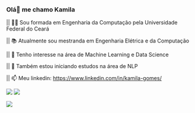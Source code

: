 ### Olá👋 me chamo Kamila
 

|| 👩‍🎓 Sou formada em Engenharia da Computação pela Universidade Federal do Ceará

|| 📚 Atualmente sou mestranda em Engenharia Elétrica e da Computação

|| 👀 Tenho interesse na área de Machine Learning e Data Science

|| 🌱 Também estou iniciando estudos na área de NLP

|| 📫 Meu linkedin: https://www.linkedin.com/in/kamila-gomes/



![](http://ForTheBadge.com/images/badges/built-with-love.svg)
![](http://ForTheBadge.com/images/badges/built-with-science.svg)


![](https://media0.giphy.com/media/t1xaVuMVvATIAbTdv1/giphy.gif?cid=ecf05e476w0y35nmwspj3we4tm84pw9ny1pwgg7ygtx01lxf&rid=giphy.gif&ct=s)
<!---
<div align="center">
  <a href="https://github.com/kamilafariasg">
  
  <img height="180em" src="https://github-readme-stats.vercel.app/api/top-langs/?username=kamilafariasg&layout=compact&langs_count=7&theme=dracula"/>
</div>

kamilafariasg/kamilafariasg is a ✨ special ✨ repository because its `README.md` (this file) appears on your GitHub profile.
You can click the Preview link to take a look at your changes.
--->
